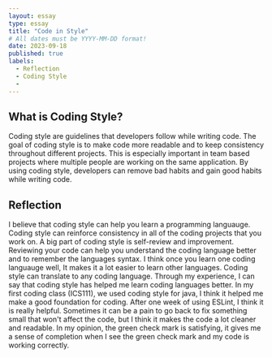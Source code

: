 ```yaml
---
layout: essay
type: essay
title: "Code in Style"
# All dates must be YYYY-MM-DD format!
date: 2023-09-18
published: true
labels:
  - Reflection
  - Coding Style
  - 
---
```


## What is Coding Style?

Coding style are guidelines that developers follow while writing code. The goal of coding style is to make code more readable and to keep consistency throughout different projects. This is especially important in team based projects where multiple people are working on the same application. By using coding style, developers can remove bad habits and gain good habits while writing code. 

## Reflection

I believe that coding style can help you learn a programming languauge. Coding style can reinforce consistency in all of the coding projects that you work on. A big part of coding style is self-review and improvement. Reviewing your code can help you understand the coding language better and to remember the languages syntax. I think once you learn one coding languauge well, It makes it a lot easier to learn other languages. Coding style can translate to any coding language. Through my experience, I can say that coding style has helped me learn coding languages better. In my first coding class (ICS111), we used coding style for java, I think it helped me make a good foundation for coding. After one week of using ESLint, I think it is really helpful. Sometimes it can be a pain to go back to fix something small that won't affect the code, but I think it makes the code a lot cleaner and readable. In my opinion, the green check mark is satisfying, it gives me a sense of completion when I see the green check mark and my code is working correctly.
